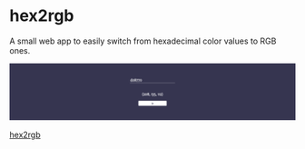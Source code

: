 # hex2rgb

A small web app to easily switch from hexadecimal color values to RGB ones.

<p align="center">
  <img src="images/screenshot.png" />
</p>

[hex2rgb](https://davidherszenhaut.github.io/hex2rgb/)
